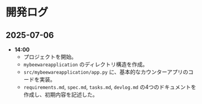 # 開発ログ

## 2025-07-06

-   **14:00**
    -   プロジェクトを開始。
    -   `mybeewareapplication` のディレクトリ構造を作成。
    -   `src/mybeewareapplication/app.py` に、基本的なカウンターアプリのコードを実装。
    -   `requirements.md`, `spec.md`, `tasks.md`, `devlog.md` の4つのドキュメントを作成し、初期内容を記述した。
